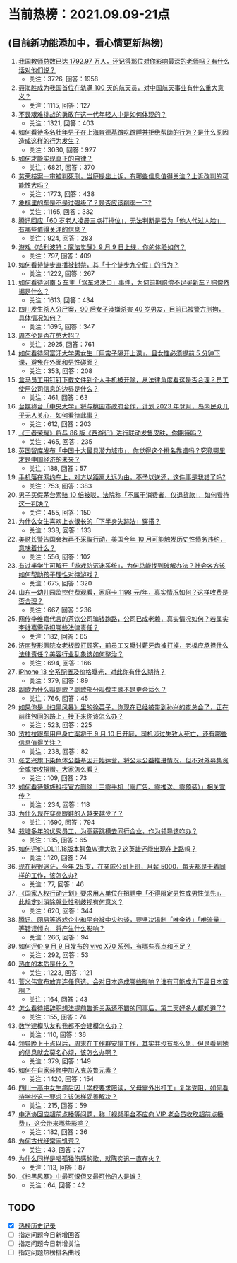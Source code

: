 # 当前热榜：2021.09.09-21点
## (目前新功能添加中，看心情更新热榜)
1. [我国教师总数已达 1792.97 万人，还记得那位对你影响最深的老师吗？有什么话对他们说？](https://www.zhihu.com/question/485491358)
    * 关注：3726, 回答：1958
2. [聂海胜成为我国首位在轨满 100 天的航天员，对中国航天事业有什么重大意义？](https://www.zhihu.com/question/485091558)
    * 关注：1115, 回答：127
3. [不畏艰难挑战的勇敢在这一代年轻人中是如何体现的？](https://www.zhihu.com/question/484947316)
    * 关注：1321, 回答：403
4. [如何看待多名壮年男子在上海肯德基蹭吃蹭睡并拒绝帮助的行为？是什么原因造成这样的行为发生？](https://www.zhihu.com/question/485106851)
    * 关注：3030, 回答：927
5. [如何才能实现真正的自律？](https://www.zhihu.com/question/368912158)
    * 关注：6821, 回答：370
6. [劳荣枝案一审被判死刑，当庭提出上诉，有哪些信息值得关注？上诉改判的可能性大吗？](https://www.zhihu.com/question/485670012)
    * 关注：1773, 回答：438
7. [象棋里的车是不是过强级了？是否应该削弱一下?](https://www.zhihu.com/question/426985535)
    * 关注：1165, 回答：332
8. [腾讯回应「60 岁老人凌晨三点打排位」，无法判断是否为「他人代过人脸」，有哪些值得关注的信息？](https://www.zhihu.com/question/485731107)
    * 关注：924, 回答：283
9. [游戏《哈利波特：魔法觉醒》9 月 9 日上线，你的体验如何？](https://www.zhihu.com/question/485504150)
    * 关注：797, 回答：409
10. [如何看待徒步直播被封禁，其「十个徒步九个假」的行为？](https://www.zhihu.com/question/484362987)
    * 关注：1222, 回答：267
11. [如何看待河南 5 车主「驾车堵决口」事件，为何前期赔偿不足买新车？赔偿依据是什么？](https://www.zhihu.com/question/485304497)
    * 关注：1613, 回答：434
12. [四川发生杀人分尸案，90 后女子涉嫌杀害 40 岁男友，目前已被警方刑拘，具体情况如何？](https://www.zhihu.com/question/485437609)
    * 关注：1695, 回答：347
13. [周杰伦是否在憋大招？](https://www.zhihu.com/question/390606269)
    * 关注：2925, 回答：761
14. [如何看待阿富汗大学男女生「用帘子隔开上课」，且女性必须提前 5 分钟下课，避免在外面和男性碰面？](https://www.zhihu.com/question/485212999)
    * 关注：353, 回答：208
15. [盒马员工用钉钉下载文件到个人手机被开除，从法律角度看这是否合理？员工使用公司信息的边界是什么？](https://www.zhihu.com/question/483673871)
    * 关注：461, 回答：63
16. [台媒称台「中央大学」将与桃园市政府合作，计划 2023 年登月，岛内民众几乎无人关心，如何看待此事？](https://www.zhihu.com/question/485375996)
    * 关注：612, 回答：203
17. [《王者荣耀》将与 86 版《西游记》进行联动发售皮肤，你期待吗？](https://www.zhihu.com/question/485487395)
    * 关注：465, 回答：235
18. [英国智库发布「中国十大最具潜力城市」，你觉得这个排名靠谱吗？究竟哪里才是中国经济的未来？](https://www.zhihu.com/question/485758990)
    * 关注：188, 回答：57
19. [手机落在网约车上，对方以距离太远为由，不予以送还，这件事是我错了吗?](https://www.zhihu.com/question/472084546)
    * 关注：753, 回答：383
20. [男子买假茅台索赔 10 倍被驳，法院称「不属于消费者，仅退货款」，如何看待这一判决？](https://www.zhihu.com/question/485554178)
    * 关注：455, 回答：150
21. [为什么女生喜欢上衣很长的「下半身失踪法」穿搭？](https://www.zhihu.com/question/483423634)
    * 关注：338, 回答：133
22. [美财长警告国会若再不采取行动，美国今年 10 月可能触发历史性债务违约，意味着什么？](https://www.zhihu.com/question/485690907)
    * 关注：556, 回答：102
23. [有过半学生可解开「游戏防沉迷系统」，为何总能找到破解办法？社会各方该如何帮助孩子理性对待游戏？](https://www.zhihu.com/question/485653773)
    * 关注：675, 回答：320
24. [山东一幼儿园监控付费观看，家庭卡 1198 元/年，真实情况如何？这样收费是否合理？](https://www.zhihu.com/question/485468757)
    * 关注：667, 回答：236
25. [网传李维嘉代言的茶饮公司骗钱跑路，公司已成老赖，真实情况如何？若属实李维嘉需承担哪些法律责任？](https://www.zhihu.com/question/485570817)
    * 关注：182, 回答：65
26. [济南整形医院女老板殴打顾客，前员工又曝讨薪牙齿被打掉，老板应承担什么法律责任？美容行业乱象该如何整治？](https://www.zhihu.com/question/485555316)
    * 关注：694, 回答：166
27. [iPhone 13 全系配置及价格曝光，对此你有什么期待？](https://www.zhihu.com/question/473209613)
    * 关注：379, 回答：89
28. [副歌为什么叫副歌？副歌部分叫做主歌不是更合适么？](https://www.zhihu.com/question/20084583)
    * 关注：766, 回答：45
29. [如果你是《扫黑风暴》里的徐英子，你现在已经被带到孙兴的夜总会了，正在前往包间的路上，接下来你该怎么办？](https://www.zhihu.com/question/484866378)
    * 关注：523, 回答：225
30. [货拉拉跟车用户身亡案将于 9 月 10 日开庭，司机涉过失致人死亡，还有哪些信息值得关注？](https://www.zhihu.com/question/485551477)
    * 关注：238, 回答：82
31. [张艺兴旗下染色体公益基因开始运营，将公示公益推进情况，但不对外募集资金或接收捐赠。大家怎么看？](https://www.zhihu.com/question/485727296)
    * 关注：109, 回答：73
32. [如何看待魅族科技官方删除「三零手机（零广告、零推送、零预装）」相关宣传？](https://www.zhihu.com/question/485626180)
    * 关注：234, 回答：118
33. [为什么现在穿高跟鞋的人越来越少了？](https://www.zhihu.com/question/484700671)
    * 关注：1690, 回答：794
34. [栽培多年的优秀员工，为高薪跳槽去同行企业，作为领导该咋办？](https://www.zhihu.com/question/484365596)
    * 关注：135, 回答：65
35. [如何评价LOL11.18版本鳄鱼W遭大砍？这英雄还能出现在上路吗？](https://www.zhihu.com/question/483890383)
    * 关注：120, 回答：74
36. [现在我很迷茫，今年 25 岁，在亲戚公司上班，月薪 5000，每天都是干着同样的工作，该怎么办?](https://www.zhihu.com/question/476843351)
    * 关注：77, 回答：46
37. [《国家人权行动计划》要求用人单位在招聘中「不得限定男性或男性优先」，此规定对消除就业性别歧视有何意义？](https://www.zhihu.com/question/485717737)
    * 关注：620, 回答：344
38. [腾讯、网易等游戏企业和平台被中央约谈，要坚决遏制「唯金钱」「唯流量」等错误倾向，将产生什么影响？](https://www.zhihu.com/question/485608293)
    * 关注：266, 回答：94
39. [如何评价 9 月 9 日发布的 vivo X70 系列，有哪些亮点和不足？](https://www.zhihu.com/question/485713166)
    * 关注：292, 回答：53
40. [热血的本质是什么？](https://www.zhihu.com/question/24061600)
    * 关注：1223, 回答：121
41. [菅义伟宣布放弃连任竞选，会对日本造成哪些影响？谁有可能成为下届日本首相？](https://www.zhihu.com/question/484483136)
    * 关注：164, 回答：43
42. [怎么看待把辞职想法提前告诉关系还不错的同事后，第二天好多人都知道了?](https://www.zhihu.com/question/485024506)
    * 关注：155, 回答：74
43. [数学建模队友和我都不会建模怎么办？](https://www.zhihu.com/question/477364306)
    * 关注：110, 回答：36
44. [领导晚上十点以后，周末在工作群安排工作，其实并没有那么急，但是看到她的信息就会莫名心烦，该怎么办啊？](https://www.zhihu.com/question/483868114)
    * 关注：379, 回答：149
45. [如何在自家装修中加入克苏鲁元素？](https://www.zhihu.com/question/41363057)
    * 关注：1420, 回答：154
46. [四川一高中女生病后因「学校要求陪读，父母需外出打工」复学受阻，如何看待学校这一要求？该怎样妥善解决？](https://www.zhihu.com/question/485568415)
    * 关注：215, 回答：59
47. [中消协回应超前点播等问题，称「视频平台不应向 VIP 老会员收取超前点播费」，这会带来哪些影响？](https://www.zhihu.com/question/485695526)
    * 关注：182, 回答：36
48. [为何古代经常闹饥荒？](https://www.zhihu.com/question/485495727)
    * 关注：43, 回答：27
49. [为什么同样是唱孤独伤感的歌，就陈奕迅一直在火？](https://www.zhihu.com/question/485480986)
    * 关注：113, 回答：87
50. [《扫黑风暴》中最可恨但又最可怜的人是谁？](https://www.zhihu.com/question/483431985)
    * 关注：64, 回答：42
## TODO
* [x] [热榜历史记录](hot_history/AllHot.md)
* [ ] 指定问题今日新增回答
* [ ] 指定问题今日新增关注
* [ ] 指定问题热榜排名曲线
